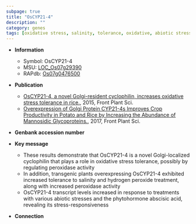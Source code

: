 ```yaml
---
subpage: true
title: "OsCYP21-4"
description: ""
category: genes
tags: [oxidative stress, salinity, tolerance, oxidative, abiotic stress, stress, phytohormone, abscisic acid, stress tolerance, biotic stress]
---
```


* **Information**  
    + Symbol: OsCYP21-4  
    + MSU: [LOC_Os07g29390](http://rice.plantbiology.msu.edu/cgi-bin/ORF_infopage.cgi?orf=LOC_Os07g29390)  
    + RAPdb: [Os07g0476500](http://rapdb.dna.affrc.go.jp/viewer/gbrowse_details/irgsp1?name=Os07g0476500)  

* **Publication**  
    + [OsCYP21-4, a novel Golgi-resident cyclophilin, increases oxidative stress tolerance in rice.](http://www.ncbi.nlm.nih.gov/pubmed?term=OsCYP21-4,+a+novel+Golgi-resident+cyclophilin,+increases+oxidative+stress+tolerance+in+rice.%5BTitle%5D), 2015, Front Plant Sci.
    + [Overexpression of Golgi Protein CYP21-4s Improves Crop Productivity in Potato and Rice by Increasing the Abundance of Mannosidic Glycoproteins.](http://www.ncbi.nlm.nih.gov/pubmed?term=Overexpression+of+Golgi+Protein+CYP21-4s+Improves+Crop+Productivity+in+Potato+and+Rice+by+Increasing+the+Abundance+of+Mannosidic+Glycoproteins.%5BTitle%5D), 2017, Front Plant Sci.

* **Genbank accession number**  

* **Key message**  
    + These results demonstrate that OsCYP21-4 is a novel Golgi-localized cyclophilin that plays a role in oxidative stress tolerance, possibly by regulating peroxidase activity
    + In addition, transgenic plants overexpressing OsCYP21-4 exhibited increased tolerance to salinity and hydrogen peroxide treatment, along with increased peroxidase activity
    + OsCYP21-4 transcript levels increased in response to treatments with various abiotic stresses and the phytohormone abscisic acid, revealing its stress-responsiveness

* **Connection**  



